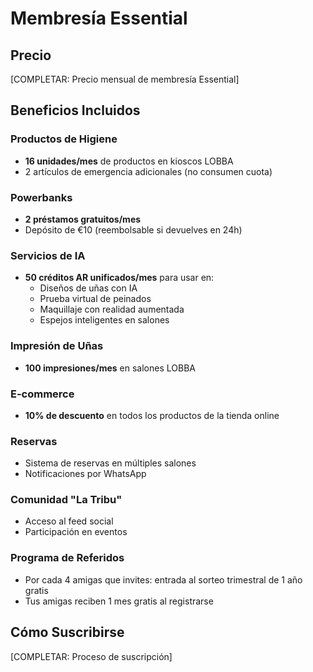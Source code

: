 # Membresía Essential

## Precio
[COMPLETAR: Precio mensual de membresía Essential]

## Beneficios Incluidos

### Productos de Higiene
- **16 unidades/mes** de productos en kioscos LOBBA
- 2 artículos de emergencia adicionales (no consumen cuota)

### Powerbanks
- **2 préstamos gratuitos/mes**
- Depósito de €10 (reembolsable si devuelves en 24h)

### Servicios de IA
- **50 créditos AR unificados/mes** para usar en:
  - Diseños de uñas con IA
  - Prueba virtual de peinados
  - Maquillaje con realidad aumentada
  - Espejos inteligentes en salones

### Impresión de Uñas
- **100 impresiones/mes** en salones LOBBA

### E-commerce
- **10% de descuento** en todos los productos de la tienda online

### Reservas
- Sistema de reservas en múltiples salones
- Notificaciones por WhatsApp

### Comunidad "La Tribu"
- Acceso al feed social
- Participación en eventos

### Programa de Referidos
- Por cada 4 amigas que invites: entrada al sorteo trimestral de 1 año gratis
- Tus amigas reciben 1 mes gratis al registrarse

## Cómo Suscribirse
[COMPLETAR: Proceso de suscripción]
